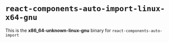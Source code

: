 # `react-components-auto-import-linux-x64-gnu`

This is the **x86_64-unknown-linux-gnu** binary for `react-components-auto-import`

